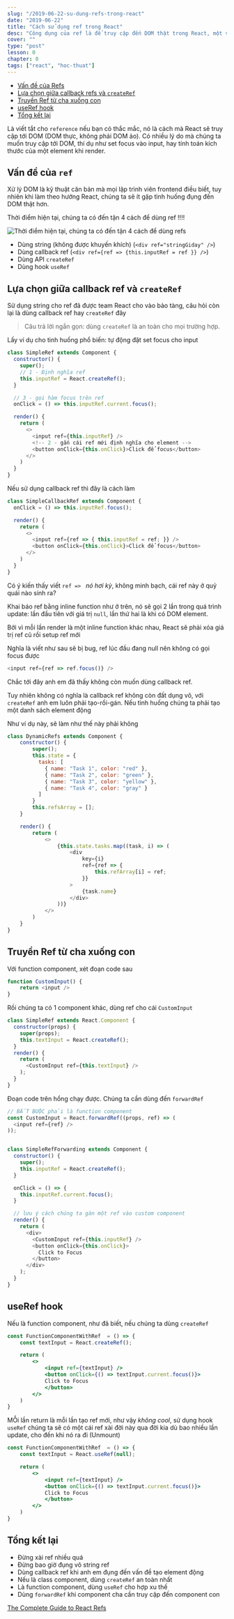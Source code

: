 ```yaml
---
slug: "/2019-06-22-su-dung-refs-trong-react"
date: "2019-06-22"
title: "Cách sử dụng ref trong React"
desc: "Công dụng của ref là để truy cập đến DOM thật trong React, một vài tính huống sử dụng và dùng ref"
cover: ""
type: "post"
lesson: 0
chapter: 0
tags: ["react", "hoc-thuat"]
---
```


<!-- TOC -->

- [Vấn đề của Refs](#V%E1%BA%A5n-%C4%91%E1%BB%81-c%E1%BB%A7a-Refs)
- [Lựa chọn giữa callback refs và `createRef`](#L%E1%BB%B1a-ch%E1%BB%8Dn-gi%E1%BB%AFa-callback-refs-v%C3%A0-createRef)
- [Truyền Ref từ cha xuống con](#Truy%E1%BB%81n-Ref-t%E1%BB%AB-cha-xu%E1%BB%91ng-con)
- [useRef hook](#useRef-hook)
- [Tổng kết lại](#T%E1%BB%95ng-k%E1%BA%BFt-l%E1%BA%A1i)

<!-- /TOC -->

Là viết tắt cho `reference` nếu bạn có thắc mắc, nó là cách mà React sẽ truy cập tới DOM (DOM thực, không phải DOM ảo). Có nhiều lý do mà chúng ta muốn truy cập tới DOM, thí dụ như set focus vào input, hay tính toán kích thước của một element khi render.

## Vấn đề của `ref`

Xử lý DOM là kỹ thuật căn bản mà mọi lập trình viên frontend điều biết, tuy nhiên khi làm theo hướng React, chúng ta sẽ ít gặp tình huống đụng đến DOM thật hơn.

Thời điểm hiện tại, chúng ta có đến tận 4 cách để dùng ref !!!!

![Thời điểm hiện tại, chúng ta có đến tận 4 cách để dùng refs ](https://www.rd.com/wp-content/uploads/2012/05/sourbaby-760x506.jpg)

- Dùng string (không được khuyến khích) (`<div ref="stringGiday" />`)
- Dùng callback ref (`<div ref={ref => {this.inputRef = ref }} />`)
- Dùng API `createRef`
- Dùng hook `useRef`

## Lựa chọn giữa callback ref và `createRef`

Sử dụng string cho ref đã được team React cho vào bảo tàng, câu hỏi còn lại là dùng callback ref hay `createRef` đây

> Câu trả lời ngắn gọn: dùng `createRef` là an toàn cho mọi trường hợp.

Lấy ví dụ cho tình huống phổ biến: tự động đặt set focus cho input

```js
class SimpleRef extends Component {
  constructor() {
    super();
    // 1 - Định nghĩa ref
    this.inputRef = React.createRef();
  }

  // 3 - gọi hàm focus trên ref
  onClick = () => this.inputRef.current.focus();

  render() {
    return (
      <>
        <input ref={this.inputRef} />
        <!-- 2 - gắn cái ref mới định nghĩa cho element -->
        <button onClick={this.onClick}>Click để focus</button>
      </>
    )
  }
}
```

Nếu sử dụng callback ref thì đây là cách làm

```js
class SimpleCallbackRef extends Component {
  onClick = () => this.inputRef.focus();

  render() {
    return (
      <>
        <input ref={ref => { this.inputRef = ref; }} />
        <button onClick={this.onClick}>Click để focus</button>
      </>
    )
  }
}
```

Có ý kiến thấy viết `ref => ` *nó hơi kỳ*, không minh bạch, cái ref này ở quỷ quái nào sinh ra?

Khai báo ref bằng inline function như ở trên, nó sẽ gọi 2 lần trong quá trình update: lần đầu tiên với giá trị `null`, lần thứ hai là khi có DOM element.

Bởi vì mỗi lần render là một inline function khác nhau, React sẽ phải xóa giá trị ref cũ rồi setup ref mới

Nghĩa là viết như sau sẽ bị bug, ref lúc đầu đang null nên không có gọi focus được

```js
<input ref={ref => ref.focus()} />
```

Chắc tới đây anh em đã thấy không còn muốn dùng callback ref.

Tuy nhiên không có nghĩa là callback ref không còn đất dụng võ, với `createRef` anh em luôn phải tạo-rồi-gán. Nếu tình huống chúng ta phải tạo một danh sách element động

Như ví dụ này, sẽ làm như thế này phải không

```js
class DynamicRefs extends Component {
    constructor() {
        super();
        this.state = {
          tasks: [
            { name: "Task 1", color: "red" },
            { name: "Task 2", color: "green" },
            { name: "Task 3", color: "yellow" },
            { name: "Task 4", color: "gray" }
          ]
        }
        this.refsArray = [];
    }

    render() {
        return (
            <>
                {this.state.tasks.map((task, i) => (
                    <div
                        key={i}
                        ref={ref => {
                            this.refArray[i] = ref;
                        }}
                    >
                        {task.name}
                    </div>
                ))}
            </>
        )
    }
}
```

## Truyền Ref từ cha xuống con

Với function component, xét đoạn code sau

```js
function CustomInput() {
    return <input />
}
```

Rồi chúng ta có 1 component khác, dùng ref cho cái `CustomInput`

```js
class SimpleRef extends React.Component {
  constructor(props) {
    super(props);
    this.textInput = React.createRef();
  }
  render() {
    return (
      <CustomInput ref={this.textInput} />
    );
  }
}
```

Đoạn code trên hổng chạy được. Chúng ta cần dùng đến `forwardRef`

```js
// BẮT BUỘC phải là function component
const CustomInput = React.forwardRef((props, ref) => (
  <input ref={ref} />
));


class SimpleRefForwarding extends Component {
  constructor() {
    super();
    this.inputRef = React.createRef();
  }

  onClick = () => {
    this.inputRef.current.focus();
  }

  // lưu ý cách chúng ta gàn một ref vào custom component
  render() {
    return (
      <div>
        <CustomInput ref={this.inputRef} />
        <button onClick={this.onClick}>
          Click to Focus
        </button>
      </div>
    );
  }
}
```

## useRef hook

Nếu là function component, như đã biết, nếu chúng ta dùng `createRef`

```jsx
const FunctionComponentWithRef  = () => {
    const textInput = React.createRef();

    return (
        <>
            <input ref={textInput} />
            <button onClick={() => textInput.current.focus()}>
            Click to Focus
            </button>
        </>
    )
}
```

MỖi lần return là mỗi lần tạo ref mới, như vậy *không cool*, sử dụng hook `useRef` chúng ta sẽ có một cái ref xài đời này qua đời kia dù bao nhiều lần update, cho đến khi nó ra đi (Unmount)

```jsx
const FunctionComponentWithRef  = () => {
    const textInput = React.useRef(null);

    return (
        <>
            <input ref={textInput} />
            <button onClick={() => textInput.current.focus()}>
            Click to Focus
            </button>
        </>
    )
}
```

## Tổng kết lại

- Đừng xài ref nhiều quá
- Đừng bao giờ đụng vô string ref
- Dùng callback ref khi anh em đụng đến vấn đề tạo element động
- Nếu là class component, dùng `createRef` an toàn nhất
- Là function component, dùng `useRef` cho hợp xu thế
- Dùng `forwardRef` khi component cha cần truy cập đến component con

<a target="_blank" rel="noopener noreferrer" href="https://rafaelquintanilha.com/the-complete-guide-to-react-refs">The Complete Guide to React Refs</a>

